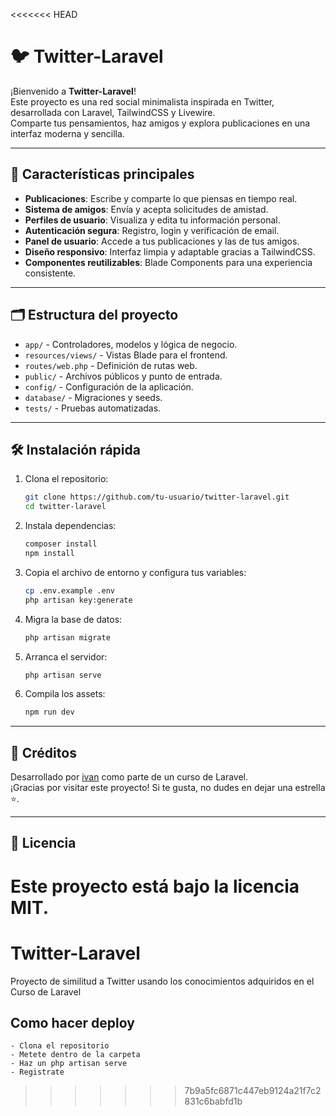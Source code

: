 <<<<<<< HEAD
# 🐦 Twitter-Laravel

¡Bienvenido a **Twitter-Laravel**!  
Este proyecto es una red social minimalista inspirada en Twitter, desarrollada con Laravel, TailwindCSS y Livewire.  
Comparte tus pensamientos, haz amigos y explora publicaciones en una interfaz moderna y sencilla.

---

## 🚀 Características principales

- **Publicaciones**: Escribe y comparte lo que piensas en tiempo real.
- **Sistema de amigos**: Envía y acepta solicitudes de amistad.
- **Perfiles de usuario**: Visualiza y edita tu información personal.
- **Autenticación segura**: Registro, login y verificación de email.
- **Panel de usuario**: Accede a tus publicaciones y las de tus amigos.
- **Diseño responsivo**: Interfaz limpia y adaptable gracias a TailwindCSS.
- **Componentes reutilizables**: Blade Components para una experiencia consistente.

---

## 🗂️ Estructura del proyecto

- `app/` - Controladores, modelos y lógica de negocio.
- `resources/views/` - Vistas Blade para el frontend.
- `routes/web.php` - Definición de rutas web.
- `public/` - Archivos públicos y punto de entrada.
- `config/` - Configuración de la aplicación.
- `database/` - Migraciones y seeds.
- `tests/` - Pruebas automatizadas.

---

## 🛠️ Instalación rápida

1. Clona el repositorio:
   ```sh
   git clone https://github.com/tu-usuario/twitter-laravel.git
   cd twitter-laravel
   ```

2. Instala dependencias:
   ```sh
   composer install
   npm install
   ```

3. Copia el archivo de entorno y configura tus variables:
   ```sh
   cp .env.example .env
   php artisan key:generate
   ```

4. Migra la base de datos:
   ```sh
   php artisan migrate
   ```

5. Arranca el servidor:
   ```sh
   php artisan serve
   ```

6. Compila los assets:
   ```sh
   npm run dev
   ```

---

## 👤 Créditos

Desarrollado por [ivan](https://github.com/Ivanrr462) como parte de un curso de Laravel.  
¡Gracias por visitar este proyecto! Si te gusta, no dudes en dejar una estrella ⭐.

---

## 📄 Licencia

Este proyecto está bajo la licencia MIT.
=======
# Twitter-Laravel
Proyecto de similitud a Twitter usando los conocimientos adquiridos en el Curso de Laravel 

## Como hacer deploy

    - Clona el repositorio
    - Metete dentro de la carpeta
    - Haz un php artisan serve
    - Registrate
>>>>>>> 7b9a5fc6871c447eb9124a21f7c2831c6babfd1b
